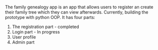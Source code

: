 The family genealogy app is an app that allows users to register an create their family tree which they can view afterwards.
Currently, building the prototype with python OOP. It has four parts:
1. The registration part - completed
2. Login part - In progress
3. User profile
4. Admin part


